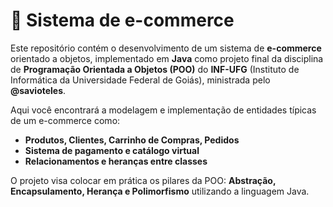 # 🛒 Sistema de e-commerce

Este repositório contém o desenvolvimento de um sistema de **e-commerce** orientado a objetos, implementado em **Java** como projeto final da disciplina de **Programação Orientada a Objetos (POO)** do **INF-UFG** (Instituto de Informática da Universidade Federal de Goiás), ministrada pelo **@savioteles**.

Aqui você encontrará a modelagem e implementação de entidades típicas de um e-commerce como:

- **Produtos, Clientes, Carrinho de Compras, Pedidos**
- **Sistema de pagamento e catálogo virtual**
- **Relacionamentos e heranças entre classes**

O projeto visa colocar em prática os pilares da POO: **Abstração, Encapsulamento, Herança e Polimorfismo** utilizando a linguagem Java.
